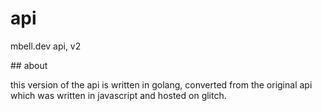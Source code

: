 # api

mbell.dev api, v2

## about

this version of the api is written in golang, converted from the original api
which was written in javascript and hosted on glitch.
